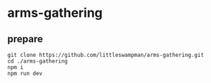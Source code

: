# arms-gathering

## prepare

```shell
git clone https://github.com/littleswampman/arms-gathering.git
cd ./arms-gathering
npm i
npm run dev
```
